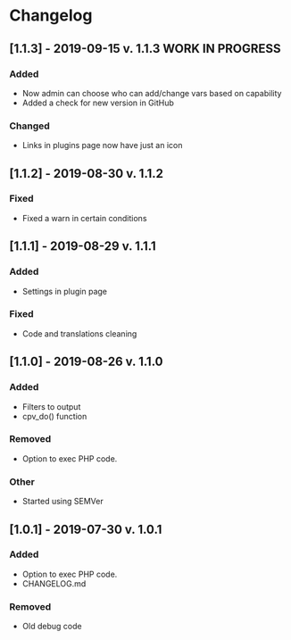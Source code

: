 # Changelog
## [1.1.3] - 2019-09-15 v. 1.1.3 WORK IN PROGRESS
### Added
- Now admin can choose who can add/change vars based on capability
- Added a check for new version in GitHub

### Changed
- Links in plugins page now have just an icon

## [1.1.2] - 2019-08-30 v. 1.1.2
### Fixed
- Fixed a warn in certain conditions

## [1.1.1] - 2019-08-29 v. 1.1.1
### Added
- Settings in plugin page

### Fixed
- Code and translations cleaning

## [1.1.0] - 2019-08-26 v. 1.1.0
### Added
- Filters to output
- cpv_do() function

### Removed
- Option to exec PHP code.

### Other
- Started using SEMVer

## [1.0.1] - 2019-07-30 v. 1.0.1
### Added
- Option to exec PHP code.
- CHANGELOG.md

### Removed
- Old debug code
